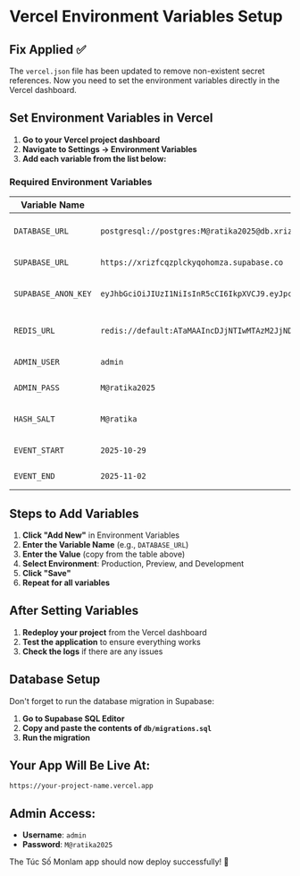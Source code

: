 # Vercel Environment Variables Setup

## Fix Applied ✅

The `vercel.json` file has been updated to remove non-existent secret references. Now you need to set the environment variables directly in the Vercel dashboard.

## Set Environment Variables in Vercel

1. **Go to your Vercel project dashboard**
2. **Navigate to Settings → Environment Variables**
3. **Add each variable from the list below:**

### Required Environment Variables

| Variable Name | Value | Description |
|---------------|-------|-------------|
| `DATABASE_URL` | `postgresql://postgres:M@ratika2025@db.xrizfcqzplckyqohomza.supabase.co:5432/postgres` | PostgreSQL connection string |
| `SUPABASE_URL` | `https://xrizfcqzplckyqohomza.supabase.co` | Supabase project URL |
| `SUPABASE_ANON_KEY` | `eyJhbGciOiJIUzI1NiIsInR5cCI6IkpXVCJ9.eyJpc3MiOiJzdXBhYmFzZSIsInJlZiI6InhyaXpmY3F6cGxja3lxb2hvbXphIiwicm9sZSI6ImFub24iLCJpYXQiOjE3NTkwNjI3NzQsImV4cCI6MjA3NDYzODc3NH0.kLRrA_JKtYInmJaNW4EI6e2ItiQTsYrLK9K5sa2rQL4` | Supabase anonymous key |
| `REDIS_URL` | `redis://default:ATaMAAIncDJjNTIwMTAzM2JjNDY0OTg3ODIyYTBmZTBlZDA5YjE1OHAyMTM5NjQ@wanted-quetzal-13964.upstash.io:6379` | Upstash Redis connection |
| `ADMIN_USER` | `admin` | Admin username |
| `ADMIN_PASS` | `M@ratika2025` | Admin password |
| `HASH_SALT` | `M@ratika` | Security salt for hashing |
| `EVENT_START` | `2025-10-29` | Event start date |
| `EVENT_END` | `2025-11-02` | Event end date |

## Steps to Add Variables

1. **Click "Add New"** in Environment Variables
2. **Enter the Variable Name** (e.g., `DATABASE_URL`)
3. **Enter the Value** (copy from the table above)
4. **Select Environment**: Production, Preview, and Development
5. **Click "Save"**
6. **Repeat for all variables**

## After Setting Variables

1. **Redeploy your project** from the Vercel dashboard
2. **Test the application** to ensure everything works
3. **Check the logs** if there are any issues

## Database Setup

Don't forget to run the database migration in Supabase:

1. **Go to Supabase SQL Editor**
2. **Copy and paste the contents of `db/migrations.sql`**
3. **Run the migration**

## Your App Will Be Live At:
`https://your-project-name.vercel.app`

## Admin Access:
- **Username**: `admin`
- **Password**: `M@ratika2025`

The Túc Số Monlam app should now deploy successfully! 🙏
